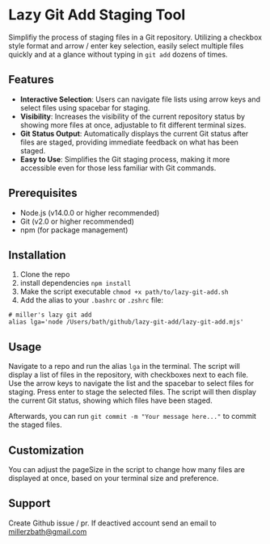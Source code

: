 # Lazy Git Add Staging Tool
  
Simplifiy the process of staging files in a Git repository. Utilizing a checkbox style format and arrow / enter key selection, easily select multiple files quickly and at a glance without typing in `git add` dozens of times.
  
## Features
  
-  **Interactive Selection**: Users can navigate file lists using arrow keys and select files using spacebar for staging.
-  **Visibility**: Increases the visibility of the current repository status by showing more files at once, adjustable to fit different terminal sizes.
-  **Git Status Output**: Automatically displays the current Git status after files are staged, providing immediate feedback on what has been staged.
-  **Easy to Use**: Simplifies the Git staging process, making it more accessible even for those less familiar with Git commands.
  
## Prerequisites
  
- Node.js (v14.0.0 or higher recommended)
- Git (v2.0 or higher recommended)
- npm (for package management)
  
## Installation
  
1. Clone the repo
2. install dependencies `npm install`
3. Make the script executable `chmod +x path/to/lazy-git-add.sh`
3. Add the alias to your `.bashrc` or `.zshrc` file:
```
# miller's lazy git add
alias lga='node /Users/bath/github/lazy-git-add/lazy-git-add.mjs'
```
  
## Usage
Navigate to a repo and run the alias `lga` in the terminal. The script will display a list of files in the repository, with checkboxes next to each file. Use the arrow keys to navigate the list and the spacebar to select files for staging. Press enter to stage the selected files. The script will then display the current Git status, showing which files have been staged.
  
Afterwards, you can run `git commit -m "Your message here..."` to commit the staged files.
  
## Customization
You can adjust the pageSize in the script to change how many files are displayed at once, based on your terminal size and preference.
  
## Support
Create Github issue / pr. If deactived account send an email to millerzbath@gmail.com
